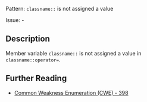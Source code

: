 Pattern: `classname::` is not assigned a value

Issue: -

## Description

Member variable `classname::` is not assigned a value in `classname::operator=`.

## Further Reading

* [Common Weakness Enumeration (CWE) - 398](https://cwe.mitre.org/data/definitions/398.html)